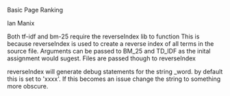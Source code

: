 Basic Page Ranking

Ian Manix

Both tf-idf and bm-25 require the reverseIndex lib to function
This is because reverseIndex is used to create a reverse index
of all terms in the source file.
Arguments can be passed to BM_25 and TD_IDF as the inital
assignment would sugest. Files are passed though to reverseIndex

reverseIndex will generate debug statements for the string _word.
by default this is set to 'xxxx'. If this becomes an issue change
the string to something more obscure.
